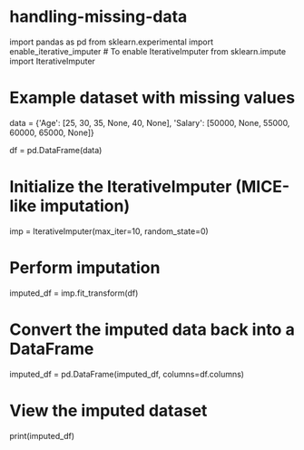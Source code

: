 # handling-missing-data
import pandas as pd
from sklearn.experimental import enable_iterative_imputer  # To enable IterativeImputer
from sklearn.impute import IterativeImputer

# Example dataset with missing values
data = {'Age': [25, 30, 35, None, 40, None],
        'Salary': [50000, None, 55000, 60000, 65000, None]}

df = pd.DataFrame(data)

# Initialize the IterativeImputer (MICE-like imputation)
imp = IterativeImputer(max_iter=10, random_state=0)

# Perform imputation
imputed_df = imp.fit_transform(df)

# Convert the imputed data back into a DataFrame
imputed_df = pd.DataFrame(imputed_df, columns=df.columns)

# View the imputed dataset
print(imputed_df)
